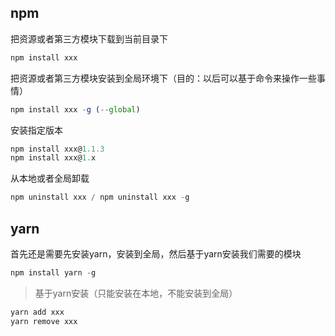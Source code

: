 ## npm

把资源或者第三方模块下载到当前目录下

```js
npm install xxx
```

把资源或者第三方模块安装到全局环境下（目的：以后可以基于命令来操作一些事情）

```js
npm install xxx -g (--global)
```

安装指定版本

```js
npm install xxx@1.1.3
npm install xxx@1.x
```



从本地或者全局卸载

```js
npm uninstall xxx / npm uninstall xxx -g
```



## yarn

首先还是需要先安装yarn，安装到全局，然后基于yarn安装我们需要的模块

```js
npm install yarn -g
```

> 基于yarn安装（只能安装在本地，不能安装到全局）

```js
yarn add xxx
yarn remove xxx
```

